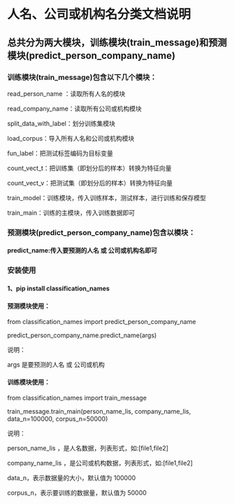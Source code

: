 # 人名、公司或机构名分类文档说明

## 总共分为两大模块，训练模块(train_message)和预测模块(predict_person_company_name)

### 训练模块(train_message)包含以下几个模块：

read_person_name ：读取所有人名的模块

read_company_name：读取所有公司或机构模块

split_data_with_label：划分训练集模块

load_corpus：导入所有人名和公司或机构模块

fun_label：把测试标签编码为目标变量

count_vect_t：把训练集（即划分后的样本）转换为特征向量

count_vect_v：把测试集（即划分后的样本）转换为特征向量

train_model：训练模块，传入训练样本，测试样本，进行训练和保存模型

train_main：训练的主模块，传入训练数据即可

### 预测模块(predict_person_company_name)包含以模块：

#### predict_name:传入要预测的人名   或  公司或机构名即可

### 安装使用

#### 1、pip install classification_names

#### 预测模块使用：

from classification_names import predict_person_company_name

predict_person_company_name.predict_name(args)

说明：

args 是要预测的人名  或  公司或机构

#### 训练模块使用：

from classification_names import train_message

train_message.train_main(person_name_lis, company_name_lis, data_n=100000, corpus_n=50000)

说明：

person_name_lis ，是人名数据，列表形式，如:[file1,file2]

company_name_lis ，是公司或机构数据，列表形式，如:[file1,file2]

data_n，表示数据量的大小，默认值为 100000

corpus_n，表示要训练的数据量，默认值为 50000













